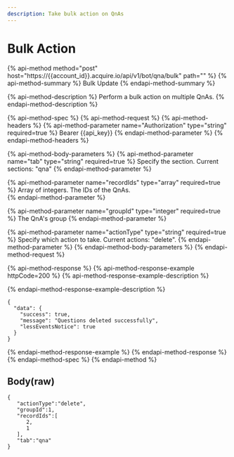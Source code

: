 ```yaml
---
description: Take bulk action on QnAs
---
```


# Bulk Action

{% api-method method="post" host="https://{{account\_id}}.acquire.io/api/v1/bot/qna/bulk" path="" %}
{% api-method-summary %}
Bulk Update
{% endapi-method-summary %}

{% api-method-description %}
Perform a bulk action on multiple QnAs. 
{% endapi-method-description %}

{% api-method-spec %}
{% api-method-request %}
{% api-method-headers %}
{% api-method-parameter name="Authorization" type="string" required=true %}
Bearer {{api\_key}}
{% endapi-method-parameter %}
{% endapi-method-headers %}

{% api-method-body-parameters %}
{% api-method-parameter name="tab" type="string" required=true %}
Specify the section. Current sections: "qna"
{% endapi-method-parameter %}

{% api-method-parameter name="recordIds" type="array" required=true %}
Array of integers. The IDs of the QnAs.  
{% endapi-method-parameter %}

{% api-method-parameter name="groupId" type="integer" required=true %}
The QnA's group
{% endapi-method-parameter %}

{% api-method-parameter name="actionType" type="string" required=true %}
Specify which action to take. Current actions: "delete".
{% endapi-method-parameter %}
{% endapi-method-body-parameters %}
{% endapi-method-request %}

{% api-method-response %}
{% api-method-response-example httpCode=200 %}
{% api-method-response-example-description %}

{% endapi-method-response-example-description %}

```
{
  "data": {
    "success": true,
    "message": "Questions deleted successfully",
    "lessEventsNotice": true
  }
}

```
{% endapi-method-response-example %}
{% endapi-method-response %}
{% endapi-method-spec %}
{% endapi-method %}

## Body\(raw\)

```text
{
   "actionType":"delete",
   "groupId":1,
   "recordIds":[
      2,
      1
   ],
   "tab":"qna"
}
```

